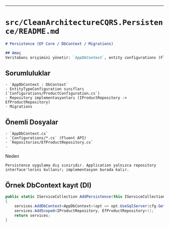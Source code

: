 ﻿
---

# `src/CleanArchitectureCQRS.Persistence/README.md`
```markdown
# Persistence (EF Core / DbContext / Migrations)

## Amaç
Veritabanı erişimini yönetir: `AppDbContext`, entity configurations (Fluent API), migration'lar ve repository implementasyonları.

````

## Sorumluluklar
````
- `AppDbContext : DbContext`
- EntityTypeConfiguration sınıfları (`Configurations/ProductConfiguration.cs`)
- Repository implementasyonları (IProductRepository -> EfProductRepository)
- Migrations
````
## Önemli Dosyalar
````
- `AppDbContext.cs`
- `Configurations/*.cs` (Fluent API)
- `Repositories/EfProductRepository.cs`
- 
````

Neden
````
Persistence uygulama dış sınırıdır. Application yalnızca repository interface'lerini kullanır; implementasyon burada kalır.
````

## Örnek DbContext kayıt (DI)
```csharp
public static IServiceCollection AddPersistence(this IServiceCollection services, IConfiguration cfg)
{
    services.AddDbContext<AppDbContext>(opt => opt.UseSqlServer(cfg.GetConnectionString("Default")));
    services.AddScoped<IProductRepository, EfProductRepository>();
    return services;
}
